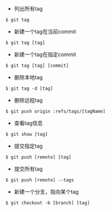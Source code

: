 
* 列出所有tag
```
$ git tag
```
* 新建一个tag在当前commit
```
$ git tag [tag]
```
* 新建一个tag在指定commit
```
$ git tag [tag] [commit]
```
* 删除本地tag
```
$ git tag -d [tag]
```
* 删除远程tag
```
$ git push origin :refs/tags/[tagName]
```
* 查看tag信息
```
$ git show [tag]
```
* 提交指定tag
```
$ git push [remote] [tag]
```
* 提交所有tag
```
$ git push [remote] --tags
```
* 新建一个分支，指向某个tag
```
$ git checkout -b [branch] [tag]
```
